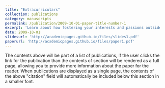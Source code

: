 ```yaml
---
title: "Extracurriculars"
collection: publications
category: manuscripts
permalink: /publication/2009-10-01-paper-title-number-1
excerpt: 'Learn about how fostering your interests and passions outside the classroom can bolster your chance of getting into college!'
date: 2009-10-01
slidesurl: 'http://academicpages.github.io/files/slides1.pdf'
paperurl: 'http://academicpages.github.io/files/paper1.pdf'
---
```


The contents above will be part of a list of publications, if the user clicks the link for the publication than the contents of section will be rendered as a full page, allowing you to provide more information about the paper for the reader. When publications are displayed as a single page, the contents of the above "citation" field will automatically be included below this section in a smaller font.
